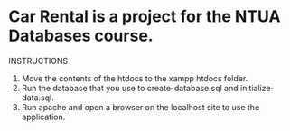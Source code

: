 # Car Rental is a project for the NTUA Databases course.

INSTRUCTIONS

1. Move the contents of the htdocs to the xampp htdocs folder. 
2. Run the database that you use to create-database.sql and initialize-data.sql.
3. Run apache and open a browser on the localhost site to use the application.
